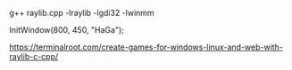 g++ raylib.cpp -lraylib -lgdi32 -lwinmm  
  
InitWindow(800, 450, "HaGa");  
  
https://terminalroot.com/create-games-for-windows-linux-and-web-with-raylib-c-cpp/
